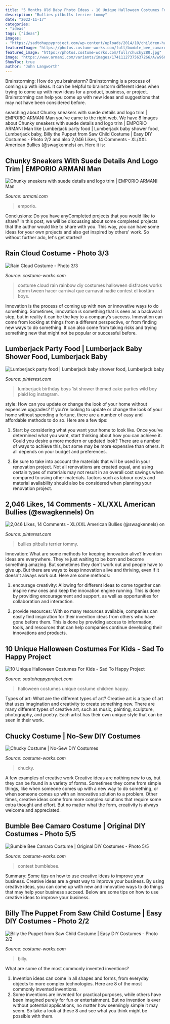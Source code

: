 ```yaml
---
title: "5 Months Old Baby Photo Ideas - 10 Unique Halloween Costumes For Kids"
description: "Bullies pitbulls terrier tommy"
date: "2022-11-17"
categories:
- "ideas"
tags: ["ideas"]
images:
- "https://sadtohappyproject.com/wp-content/uploads/2014/10/children-halloween-costumes101.png"
featuredImage: "https://photos.costume-works.com/full/bumble_bee_camaro4.jpg"
featured_image: "https://photos.costume-works.com/full/chucky280.jpg"
image: "https://www.armani.com/variants/images/17411127375637266/A/w960.jpg"
ShowToc: true
author: "John Langworth"
---
```



Brainstorming: How do you brainstorm?
Brainstorming is a process of coming up with ideas. It can be helpful to brainstorm different ideas when trying to come up with new ideas for a product, business, or project. Brainstorming can help you come up with new ideas and suggestions that may not have been considered before.

	

		
searching about Chunky sneakers with suede details and logo trim | EMPORIO ARMANI Man you've came to the right web. We have 8 Images about Chunky sneakers with suede details and logo trim | EMPORIO ARMANI Man like Lumberjack party food | Lumberjack baby shower food, Lumberjack baby, Billy the Puppet from Saw Child Costume | Easy DIY Costumes - Photo 2/2 and also 2,046 Likes, 14 Comments - XL/XXL American Bullies (@swagkennels) on. Here it is:
		
    
## Chunky Sneakers With Suede Details And Logo Trim | EMPORIO ARMANI Man

<img loading=lazy src="https://www.armani.com/variants/images/17411127375637266/A/w960.jpg" onerror="this.onerror=null;this.src='https://tse2.mm.bing.net/th?id=OIP.D6Maj2FYRFE3zqA7zMYWkwHaKa&amp;pid=15.1';" alt="Chunky sneakers with suede details and logo trim | EMPORIO ARMANI Man">

_Source: armani.com_

>emporio. 

	

Conclusions: Do you have anyCompleted projects that you would like to share?
In this post, we will be discussing about some completed projects that the author would like to share with you. This way, you can have some ideas for your own projects and also get inspired by others' work. So without further ado, let's get started!

    
## Rain Cloud Costume - Photo 3/3

<img loading=lazy src="http://photos.costume-works.com/full/rain_cloud2.jpg" onerror="this.onerror=null;this.src='https://tse1.mm.bing.net/th?id=OIP.TrXQKqSX1Um6LmQtXgaUqAHaMI&amp;pid=15.1';" alt="Rain Cloud Costume - Photo 3/3">

_Source: costume-works.com_

>costume cloud rain rainbow diy costumes halloween disfraces works storm tween hacer carnival que carnaval nadie contest el kostüm boys. 

	

Innovation is the process of coming up with new or innovative ways to do something. Sometimes, innovation is something that is seen as a backward step, but in reality it can be the key to a company’s success. Innovation can come from looking at things from a different perspective, or from finding new ways to do something. It can also come from taking risks and trying something new that might not be popular or successful before.

    
## Lumberjack Party Food | Lumberjack Baby Shower Food, Lumberjack Baby

<img loading=lazy src="https://i.pinimg.com/736x/1d/b5/a4/1db5a43bb663927b55f12623a8ed9c91.jpg" onerror="this.onerror=null;this.src='https://tse1.mm.bing.net/th?id=OIP.8XLmud6op8GjBmmO8zIZ5AHaJ3&amp;pid=15.1';" alt="Lumberjack party food | Lumberjack baby shower food, Lumberjack baby">

_Source: pinterest.com_

>lumberjack birthday boys 1st shower themed cake parties wild boy plaid log instagram. 

	

style: How can you update or change the look of your home without expensive upgrades?
If you're looking to update or change the look of your home without spending a fortune, there are a number of easy and affordable methods to do so. Here are a few tips: 
1. Start by considering what you want your home to look like. Once you've determined what you want, start thinking about how you can achieve it. Could you desire a more modern or updated look? There are a number of ways to achieve this, but some may be more expensive than others. It all depends on your budget and preferences. 

2. Be sure to take into account the materials that will be used in your renovation project. Not all renovations are created equal, and using certain types of materials may not result in an overall cost savings when compared to using other materials. factors such as labour costs and material availability should also be considered when planning your renovation project.

    
## 2,046 Likes, 14 Comments - XL/XXL American Bullies (@swagkennels) On

<img loading=lazy src="https://i.pinimg.com/736x/e0/c3/cc/e0c3cc7e0afb90371922165dcb06d137.jpg" onerror="this.onerror=null;this.src='https://tse2.mm.bing.net/th?id=OIP.T0uQ8oMueODWbr004xjE8wHaHa&amp;pid=15.1';" alt="2,046 Likes, 14 Comments - XL/XXL American Bullies (@swagkennels) on">

_Source: pinterest.com_

>bullies pitbulls terrier tommy. 

	

Innovation: What are some methods for keeping innovation alive?
Invention ideas are everywhere. They're just waiting to be born and become something amazing. But sometimes they don't work out and people have to give up. But there are ways to keep innovation alive and thriving, even if it doesn't always work out. Here are some methods:
1. encourage creativity: Allowing for different ideas to come together can inspire new ones and keep the innovation engine running. This is done by providing encouragement and support, as well as opportunities for collaboration and interaction.

2. provide resources: With so many resources available, companies can easily find inspiration for their invention ideas from others who have gone before them. This is done by providing access to information, tools, and resources that can help companies continue developing their innovations and products.


    
## 10 Unique Halloween Costumes For Kids - Sad To Happy Project

<img loading=lazy src="https://sadtohappyproject.com/wp-content/uploads/2014/10/children-halloween-costumes101.png" onerror="this.onerror=null;this.src='https://tse2.mm.bing.net/th?id=OIP.0yK60Wtn6R1G07_KtjIVdQHaLH&amp;pid=15.1';" alt="10 Unique Halloween Costumes For Kids - Sad To Happy Project">

_Source: sadtohappyproject.com_

>halloween costumes unique costume children happy. 

	

Types of art: What are the different types of art?
Creative art is a type of art that uses imagination and creativity to create something new. There are many different types of creative art, such as music, painting, sculpture, photography, and poetry. Each artist has their own unique style that can be seen in their work.

    
## Chucky Costume | No-Sew DIY Costumes

<img loading=lazy src="https://photos.costume-works.com/full/chucky280.jpg" onerror="this.onerror=null;this.src='https://tse4.mm.bing.net/th?id=OIP.UaT43-DER33s-IaIuhSoIwHaNY&amp;pid=15.1';" alt="Chucky Costume | No-Sew DIY Costumes">

_Source: costume-works.com_

>chucky. 

	

A few examples of creative work
Creative ideas are nothing new to us, but they can be found in a variety of forms. Sometimes they come from simple things, like when someone comes up with a new way to do something, or when someone comes up with an innovative solution to a problem. Other times, creative ideas come from more complex solutions that require some extra thought and effort. But no matter what the form, creativity is always welcome and appreciated.

    
## Bumble Bee Camaro Costume | Original DIY Costumes - Photo 5/5

<img loading=lazy src="https://photos.costume-works.com/full/bumble_bee_camaro4.jpg" onerror="this.onerror=null;this.src='https://tse3.mm.bing.net/th?id=OIP.GPAxnKE2Un_A21jjPj2oggHaNJ&amp;pid=15.1';" alt="Bumble Bee Camaro Costume | Original DIY Costumes - Photo 5/5">

_Source: costume-works.com_

>contest bumblebee. 

	

Summary: Some tips on how to use creative ideas to improve your business.
Creative ideas are a great way to improve your business. By using creative ideas, you can come up with new and innovative ways to do things that may help your business succeed. Below are some tips on how to use creative ideas to improve your business.

    
## Billy The Puppet From Saw Child Costume | Easy DIY Costumes - Photo 2/2

<img loading=lazy src="https://photos.costume-works.com/full/billy_the_puppet_from_saw1.jpg" onerror="this.onerror=null;this.src='https://tse1.mm.bing.net/th?id=OIP.TAp41lUyO_0M_XeokQqRgQHaJ3&amp;pid=15.1';" alt="Billy the Puppet from Saw Child Costume | Easy DIY Costumes - Photo 2/2">

_Source: costume-works.com_

>billy. 

	

What are some of the most commonly invented inventions?
1. Invention ideas can come in all shapes and forms, from everyday objects to more complex technologies. Here are 8 of the most commonly invented inventions.
2. Some inventions are invented for practical purposes, while others have been imagined purely for fun or entertainment. But no invention is ever without potential applications, no matter how seemingly simple it may seem. So take a look at these 8 and see what you think might be possible with them.


